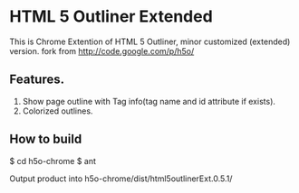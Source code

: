 # HTML 5 Outliner Extended

This is Chrome Extention of HTML 5 Outliner, minor customized (extended) version.
fork from http://code.google.com/p/h5o/

## Features.

1. Show page outline with Tag info(tag name and id attribute if exists).
2. Colorized outlines.

## How to build

$ cd h5o-chrome
$ ant

Output product into h5o-chrome/dist/html5outlinerExt.0.5.1/

